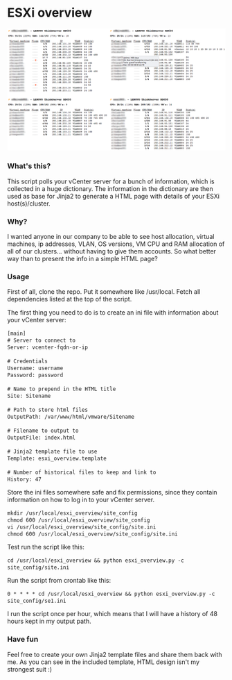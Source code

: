 # ESXi overview
 
![Alt text](screenshot.jpg?raw=true "Included template will look something like this...")

### What's this?
This script polls your vCenter server for a bunch of information, which is collected in a huge dictionary. The information in the dictionary are then used as
 base for Jinja2 to generate a HTML page with details of your ESXi host(s)/cluster.

### Why?
I wanted anyone in our company to be able to see host allocation, virtual machines, ip addresses, VLAN, OS versions, VM CPU and RAM allocation of all of our clusters... without having to give them accounts. So what better way than to present the info in a simple HTML page?

### Usage
First of all, clone the repo. Put it somewhere like /usr/local. Fetch all dependencies listed at the top of the script.

The first thing you need to do is to create an ini file with information about your vCenter server:

```
[main]
# Server to connect to
Server: vcenter-fqdn-or-ip

# Credentials
Username: username
Password: password

# Name to prepend in the HTML title
Site: Sitename

# Path to store html files
OutputPath: /var/www/html/vmware/Sitename

# Filename to output to
OutputFile: index.html

# Jinja2 template file to use
Template: esxi_overview.template

# Number of historical files to keep and link to
History: 47

```

Store the ini files somewhere safe and fix permissions, since they contain information on how to log in to your vCenter server.

```
mkdir /usr/local/esxi_overview/site_config
chmod 600 /usr/local/esxi_overview/site_config
vi /usr/local/esxi_overview/site_config/site.ini
chmod 600 /usr/local/esxi_overview/site_config/site.ini
```

Test run the script like this:
```
cd /usr/local/esxi_overview && python esxi_overview.py -c site_config/site.ini
```

Run the script from crontab like this:

```
0 * * * * cd /usr/local/esxi_overview && python esxi_overview.py -c site_config/se1.ini
```

I run the script once per hour, which means that I will have a history of 48 hours kept in my output path.

### Have fun
Feel free to create your own Jinja2 template files and share them back with me. As you can see in the included template, HTML design isn't my strongest suit :)
